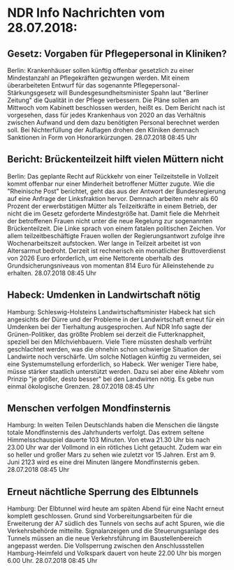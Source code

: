 # NDR Info Nachrichten vom 28.07.2018:


## Gesetz: Vorgaben für Pflegepersonal in Kliniken?
Berlin: Krankenhäuser sollen künftig offenbar gesetzlich zu einer Mindestanzahl an Pflegekräften gezwungen werden. Mit einem überarbeiteten Entwurf für das sogenannte Pflegepersonal-Stärkungsgesetz will Bundesgesundheitsminister Spahn laut "Berliner Zeitung" die Qualität in der Pflege verbessern. Die Pläne sollen am Mittwoch vom Kabinett beschlossen werden, heißt es. Dem Bericht nach ist vorgesehen, dass für jedes Krankenhaus von 2020 an das Verhältnis zwischen Aufwand und dem dazu benötigten Personal berechnet werden soll. Bei Nichterfüllung der Auflagen drohen den Kliniken demnach Sanktionen in Form von Honorarkürzungen. 28.07.2018 08:45 Uhr 

## Bericht: Brückenteilzeit hilft vielen Müttern nicht
Berlin: Das geplante Recht auf Rückkehr von einer Teilzeitstelle in Vollzeit kommt offenbar nur einer Minderheit betroffener Mütter zugute. Wie die "Rheinische Post" berichtet, geht das aus der Antwort der Bundesregierung auf eine Anfrage der Linksfraktion hervor. Demnach arbeiten mehr als 60 Prozent der erwerbstätigen Mütter als Teilzeitkräfte in einem Betrieb, der nicht die im Gesetz geforderte Mindestgröße hat. Damit fiele die Mehrheit der betroffenen Frauen nicht unter die neue Regelung zur sogenannten Brückenteilzeit. Die Linke sprach von einem fatalen politischen Zeichen. Vor allem teilzeitbeschäftigte Frauen wollen der Regierungsantwort zufolge ihre Wochenarbeitszeit aufstocken. Wer lange in Teilzeit arbeitet ist von Altersarmut bedroht. Derzeit ist rechnerisch ein monatlicher Bruttoverdienst von 2026 Euro erforderlich, um eine Nettorente oberhalb des Grundsicherungsniveaus von momentan 814 Euro für Alleinstehende zu erhalten. 28.07.2018 08:45 Uhr 

## Habeck: Umdenken in Landwirtschaft nötig
Hamburg: Schleswig-Holsteins Landwirtschaftsminister Habeck hat sich angesichts der Dürre und der Probleme in der Landwirtschaft erneut für ein Umdenken bei der Tierhaltung ausgesprochen. Auf NDR Info sagte der Grünen-Politiker, das größte Problem sei derzeit die Futterknappheit, speziell bei den Milchviehbauern. Viele Tiere müssten deshalb verfrüht geschlachtet werden, was die ohnehin schon schwierige Situation der Landwirte noch verschärfe. Um solche Notlagen künftig zu vermeiden, sei eine Systemumstellung erforderlich, so Habeck. Wer weniger Tiere habe, müsse stärker staatlich unterstützt werden. Dazu sei aber eine Abkehr vom Prinzip "je größer, desto besser" bei den Landwirten nötig. Es gebe nun einmal ökologische Grenzen. 28.07.2018 08:45 Uhr 

## Menschen verfolgen Mondfinsternis
Hamburg: In weiten Teilen Deutschlands haben die Menschen die längste totale Mondfinsternis des Jahrhunderts verfolgt. Das extrem seltene Himmelsschauspiel dauerte 103 Minuten. Von etwa 21.30 Uhr bis nach 23.00 Uhr war der Vollmond in ein rötliches Licht getaucht. Zudem war ein so heller und großer Mars zu sehen wie zuletzt vor 15 Jahren. Erst am 9. Juni 2123 wird es eine drei Minuten längere Mondfinsternis geben. 28.07.2018 08:45 Uhr 

## Erneut nächtliche Sperrung des Elbtunnels
Hamburg: Der Elbtunnel wird heute am späten Abend für eine Nacht erneut komplett geschlossen. Grund sind Vorbereitungsarbeiten für die Erweiterung der A7 südlich des Tunnels von sechs auf acht Spuren, wie die Verkehrsbehörde mitteilte. Signalanzeigen und die Steuerungsanlage des Tunnels müssen an die neue Verkehrsführung im Baustellenbereich angepasst werden. Die Vollsperrung zwischen den Anschlussstellen Hamburg-Heimfeld und Volkspark dauert von heute 22.00 Uhr bis morgen 6.00 Uhr. 28.07.2018 08:45 Uhr 
